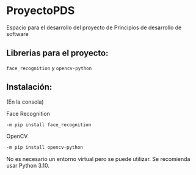 # ProyectoPDS

Espacio para el desarrollo del proyecto de Principios de desarrollo de software

## Librerias para el proyecto: 

`face_recognition` y `opencv-python`

## Instalación:

(En la consola)

Face Recognition
```sh
-m pip install face_recognition
```

OpenCV
```sh
-m pip install opencv-python
```

No es necesario un entorno virtual pero se puede utilizar. Se recomienda usar Python 3.10.